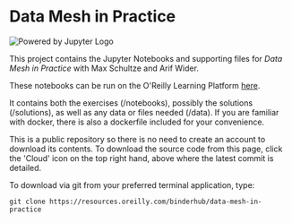 # Data Mesh in Practice

![Powered by Jupyter Logo](https://cdn.oreillystatic.com/images/icons/powered_by_jupyter.png)

This project contains the Jupyter Notebooks and supporting files for _Data Mesh in Practice_ with Max Schultze and Arif Wider. 

These notebooks can be run on the O'Reilly Learning Platform [here](https://learning.oreilly.com/jupyter-notebooks/~/9781098104122).

It contains both the exercises (/notebooks), possibly the solutions (/solutions), as well as any data or files needed (/data). If you are familiar with docker, there is also a dockerfile included for your convenience. 

This is a public repository so there is no need to create an account to download its contents. To download the source code from this page, click the 'Cloud' icon on the top right hand, above where the latest commit is detailed.

To download via git from your preferred terminal application, type:

```git clone https://resources.oreilly.com/binderhub/data-mesh-in-practice```
